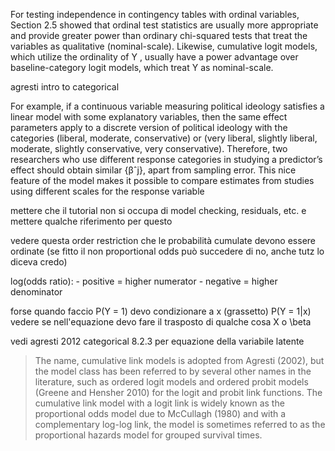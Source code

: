 For testing independence in contingency tables with ordinal variables, Section 2.5 showed
that ordinal test statistics are usually more appropriate and provide greater power than ordinary chi-squared tests that treat the variables as qualitative (nominal-scale). Likewise, cumulative logit models, which utilize the ordinality of Y , usually have a power advantage over
baseline-category logit models, which treat Y as nominal-scale.

agresti intro to categorical

For example, if a continuous variable measuring political ideology satisfies a linear
model with some explanatory variables, then the same effect parameters apply to a discrete version of political ideology with the categories (liberal, moderate, conservative) or
(very liberal, slightly liberal, moderate, slightly conservative, very conservative). Therefore, two researchers who use different response categories in studying a predictor’s effect
should obtain similar {βˆj}, apart from sampling error. This nice feature of the model
makes it possible to compare estimates from studies using different scales for the response
variable


mettere che il tutorial non si occupa di model checking, residuals, etc. e mettere qualche riferimento per questo

vedere questa order restriction che le probabilità cumulate devono essere ordinate (se fitto il non proportional odds può succedere di no, anche tutz lo diceva credo)

log(odds ratio): 
	- positive = higher numerator
	- negative = higher denominator
	

forse quando faccio P(Y = 1) devo condizionare a x (grassetto) P(Y = 1|x)
vedere se nell'equazione devo fare il trasposto di qualche cosa X o \beta

vedi agresti 2012 categorical 8.2.3 per equazione della variabile latente





> The name, cumulative link models is adopted from Agresti (2002), but the model class has
been referred to by several other names in the literature, such as ordered logit models and
ordered probit models (Greene and Hensher 2010) for the logit and probit link functions. The
cumulative link model with a logit link is widely known as the proportional odds model due
to McCullagh (1980) and with a complementary log-log link, the model is sometimes referred
to as the proportional hazards model for grouped survival times.